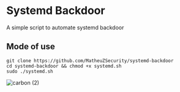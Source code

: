 # Systemd Backdoor
A simple script to automate systemd backdoor

## Mode of use 

```
git clone https://github.com/MatheuZSecurity/systemd-backdoor
cd systemd-backdoor && chmod +x systemd.sh
sudo ./systemd.sh
```

![carbon (2)](https://user-images.githubusercontent.com/88067225/206903790-68968774-0a7d-4d66-95f6-a2c8e4f2fb91.png)
